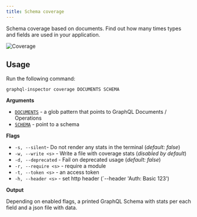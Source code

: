 ```yaml
---
title: Schema coverage
---
```


Schema coverage based on documents. Find out how many times types and fields are used in your application.

![Coverage](/img/cli/coverage.jpg)

## Usage

Run the following command:

    graphql-inspector coverage DOCUMENTS SCHEMA

**Arguments**

- [`DOCUMENTS`](../api/documents.md) - a glob pattern that points to GraphQL Documents / Operations
- [`SCHEMA`](../api/schema.md) - point to a schema

**Flags**

- `-s, --silent`- Do not render any stats in the terminal (_default: false_)
- `-w, --write <s>` - Write a file with coverage stats (_disabled by default_)
- `-d, --deprecated` - Fail on deprecated usage (_default: false_)
- `-r, --require <s>` - require a module
- `-t, --token <s>` - an access token
- `-h, --header <s>` - set http header (`--header 'Auth: Basic 123')

**Output**

Depending on enabled flags, a printed GraphQL Schema with stats per each field and a json file with data.
